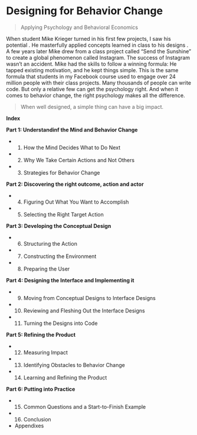 # Designing for Behavior Change
> Applying Psychology and Behavioral Economics

When student Mike Krieger turned in his first few projects, I saw his potential . He masterfully applied concepts learned in class to his designs . A few years later Mike drew from a class project called “Send the Sunshine” to create a global phenomenon called Instagram.
The success of Instagram wasn’t an accident. Mike had the skills to follow a winning formula: He tapped existing motivation, and he kept things simple. This is the same formula that students in my Facebook course used to engage over 24 million people with their class projects.
Many thousands of people can write code. But only a relative few can get the psychology right. And when it comes to behavior change, the right psychology makes all the difference.

> When well designed, a simple thing can have a big impact.


**Index**

**Part 1: Understandinf the Mind and Behavior Change**
- 1. How the Mind Decides What to Do Next
- 2. Why We Take Certain Actions and Not Others
- 3. Strategies for Behavior Change

**Part 2: Discovering the right outcome, action and actor**
- 4. Figuring Out What You Want to Accomplish
- 5. Selecting the Right Target Action

**Part 3: Developing the Conceptual Design**
- 6. Structuring the Action
- 7. Constructing the Environment
- 8. Preparing the User

**Part 4: Designing the Interface and Implementing it**
- 9. Moving from Conceptual Designs to Interface Designs
- 10. Reviewing and Fleshing Out the Interface Designs
- 11. Turning the Designs into Code

**Part 5: Refining the Product**
- 12. Measuring Impact
- 13. Identifying Obstacles to Behavior Change
- 14. Learning and Refining the Product

**Part 6: Putting into Practice**
- 15. Common Questions and a Start-to-Finish Example
- 16. Conclusion
- Appendixes


